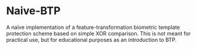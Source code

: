 # Naive-BTP
A naïve implementation of a feature-transformation biometric template protection scheme based on simple XOR comparison. This is not meant for practical use, but for educational purposes as an introduction to BTP.
